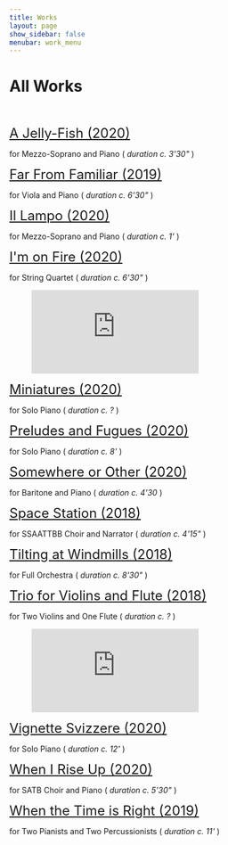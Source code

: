 ```yaml
---
title: Works
layout: page
show_sidebar: false
menubar: work_menu
---
```



# All Works
<br>
<br>
<a href="http://127.0.0.1:4000/alexbarsom1/a_jelly-fish/" style="font-size:24px;">A Jelly-Fish (2020)</a>

for Mezzo-Soprano and Piano ( *duration c. 3'30"* )

<a href="http://127.0.0.1:4000/alexbarsom1/far_from_familiar/" style="font-size:24px;">Far From Familiar (2019)</a>

for Viola and Piano ( *duration c. 6'30"* )

<a href="http://127.0.0.1:4000/alexbarsom1/il_lampo/" style="font-size:24px;">Il Lampo (2020)</a>

for Mezzo-Soprano and Piano ( *duration c. 1'* )

<a href="http://127.0.0.1:4000/alexbarsom1/I'm_on_fire/" style="font-size:24px;">I'm on Fire (2020)</a> 

for String Quartet ( *duration c. 6'30"* )

<figure class="image is-16by9"> 
    <iframe class="has-ratio" 
        src="https://www.youtube.com/embed/{{ include.video }}?showinfo=0" 
        frameborder="0" 
        allowfullscreen
        >
    </iframe>
</figure>

<a href="http://127.0.0.1:4000/alexbarsom1/miniatures/" style="font-size:24px;">Miniatures (2020)</a>

for Solo Piano ( *duration c. ?* )

<a href="http://127.0.0.1:4000/alexbarsom1/preludes_and_fugues/" style="font-size:24px;">Preludes and Fugues (2020)</a>

for Solo Piano ( *duration c. 8'* )


<a href="http://127.0.0.1:4000/alexbarsom1/somewhere_or_other/" style="font-size:24px;">Somewhere or Other (2020)</a>

for Baritone and Piano ( *duration c. 4'30* )

<a href="http://127.0.0.1:4000/alexbarsom1/space_station/" style="font-size:24px;">Space Station (2018)</a>

for SSAATTBB Choir and Narrator ( *duration c. 4'15"* )

<a href="http://127.0.0.1:4000/alexbarsom1/tilting_at_windmills/" style="font-size:24px;">Tilting at Windmills (2018)</a>

for Full Orchestra ( *duration c. 8'30"* )

<a href="http://127.0.0.1:4000/alexbarsom1/trio_for_violins_and_flute/" style="font-size:24px;">Trio for Violins and Flute (2018)</a>

for Two Violins and One Flute ( *duration c. ?* )

<figure class="image is-16by9"> 
    <iframe class="has-ratio" 
        src="https://www.youtube.com/embed/{{ include.video }}?showinfo=0" 
        frameborder="0" 
        allowfullscreen
        >
    </iframe>
</figure>

<a href="http://127.0.0.1:4000/alexbarsom1/vignette_svizzere/" style="font-size:24px;">Vignette Svizzere (2020)</a>

for Solo Piano ( *duration c. 12'* )

<a href="http://127.0.0.1:4000/alexbarsom1/when_I_rise_up/" style="font-size:24px;">When I Rise Up (2020)</a>

for SATB Choir and Piano ( *duration c. 5'30"* )

<a href="http://127.0.0.1:4000/alexbarsom1/when_the_time_is_right/" style="font-size:24px;">When the Time is Right (2019)</a>

for Two Pianists and Two Percussionists ( *duration c. 11'* )
